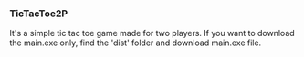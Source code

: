 ### TicTacToe2P

It's a simple tic tac toe game made for two players. If you want to download the main.exe only, find the 'dist' folder and download main.exe file.

